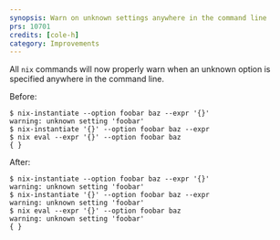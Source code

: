 ```yaml
---
synopsis: Warn on unknown settings anywhere in the command line
prs: 10701
credits: [cole-h]
category: Improvements
---
```


All `nix` commands will now properly warn when an unknown option is specified anywhere in the command line.

Before:

```console
$ nix-instantiate --option foobar baz --expr '{}'
warning: unknown setting 'foobar'
$ nix-instantiate '{}' --option foobar baz --expr
$ nix eval --expr '{}' --option foobar baz
{ }
```

After:

```console
$ nix-instantiate --option foobar baz --expr '{}'
warning: unknown setting 'foobar'
$ nix-instantiate '{}' --option foobar baz --expr
warning: unknown setting 'foobar'
$ nix eval --expr '{}' --option foobar baz
warning: unknown setting 'foobar'
{ }
```

